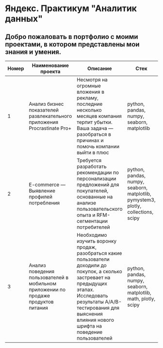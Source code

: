 # Яндекс. Практикум "Аналитик данных"
## Добро пожаловать в портфолио с моими проектами, в котором представлены мои знания и умения.
| Номер | Наименование проекта | Описание | Стек |
|-------| ---------------------|----------|------| 
|1| Анализ бизнес показателей развлекательного приложения Procrastinate Pro+ | Несмотря на огромные вложения в рекламу, последние несколько месяцев компания терпит убытки. Ваша задача — разобраться в причинах и помочь компании выйти в плюс | python, pandas, numpy, seaborn, matplotlib |
|2| E-commerce — Выявление профилей потребления | Требуется разработать рекомендации по персонализации предложений для покупателей, основанные на анализе пользовательского опыта и RFM-сегментации потребителей | python, pandas, numpy, seaborn, matplotlib, pymystem3, plotly, collections, scipy |  
|3| Анализ поведения пользователей в мобильном приложении по продаже продуктов питания | Необходимо изучить воронку продаж, разобраться какие пользователи доходили до покупок, а сколько застревает на предыдущих этапах. Исследовать результаты А/А/В-тестирования для выяснения влияния нового шрифта на поведение пользователей | python, pandas, numpy, seaborn, matplotlib, math, plotly, scipy |
